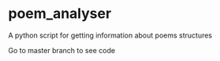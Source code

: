 # poem_analyser
A python script for getting information about poems structures

Go to master branch to see code
